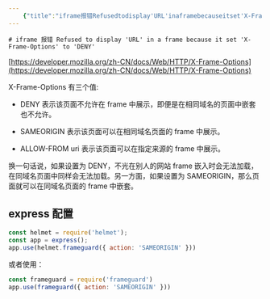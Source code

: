 ```yaml
---
    {"title":"iframe报错Refusedtodisplay'URL'inaframebecauseitset'X-Frame-Options'to'DENY'","tags":["question"],"date":"","categories":["question"],"cover":"https://cdn.jsdelivr.net/gh/im/oss@master/gallery/25.svg","thumbnail":"https://cdn.jsdelivr.net/gh/im/oss@master/gallery/25.svg"}
---
```

    # iframe 报错 Refused to display 'URL' in a frame because it set 'X-Frame-Options' to 'DENY'
[https://developer.mozilla.org/zh-CN/docs/Web/HTTP/X-Frame-Options](https://developer.mozilla.org/zh-CN/docs/Web/HTTP/X-Frame-Options)

X-Frame-Options 有三个值:

* DENY
表示该页面不允许在 frame 中展示，即便是在相同域名的页面中嵌套也不允许。

* SAMEORIGIN
表示该页面可以在相同域名页面的 frame 中展示。

* ALLOW-FROM uri
表示该页面可以在指定来源的 frame 中展示。

换一句话说，如果设置为 DENY，不光在别人的网站 frame 嵌入时会无法加载，在同域名页面中同样会无法加载。另一方面，如果设置为 SAMEORIGIN，那么页面就可以在同域名页面的 frame 中嵌套。

## express 配置
```js
const helmet = require('helmet');
const app = express();
app.use(helmet.frameguard({ action: 'SAMEORIGIN' }))
```

或者使用：

```js
const frameguard = require('frameguard')
app.use(frameguard({ action: 'SAMEORIGIN' }))

```


